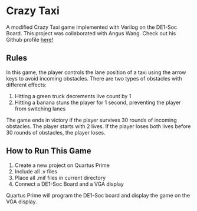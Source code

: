# Crazy Taxi 

A modified Crazy Taxi game implemented with Verilog on the DE1-Soc Board. This project was collaborated with Angus Wang. Check out his Github profile [here!](https://github.com/angusYuhao)

## Rules 

In this game, the player controls the lane position of a taxi using the arrow keys to avoid incoming obstacles. There are two types of 
obstacles with different effects: 

1. Hitting a green truck decrements live count by 1
2. Hitting a banana stuns the player for 1 second, preventing the player from switching lanes

The game ends in victory if the player survives 30 rounds of incoming obstacles. The player starts with 2 lives. If the player loses both lives before 
30 rounds of obstacles, the player loses.

## How to Run This Game 

1. Create a new project on Quartus Prime
2. Include all .v files
3. Place all .mif files in current directory
4. Connect a DE1-Soc Board and a VGA display

Quartus Prime will program the DE1-Soc board and display the game on the
VGA display.

